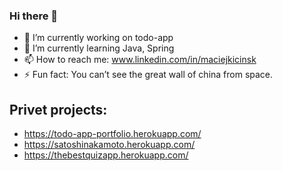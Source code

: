 ### Hi there 👋

- 🔭 I’m currently working on todo-app
- 🌱 I’m currently learning Java, Spring
- 📫 How to reach me: www.linkedin.com/in/maciejkicinsk
- ⚡ Fun fact: You can’t see the great wall of china from space.

## Privet projects:
- https://todo-app-portfolio.herokuapp.com/
- https://satoshinakamoto.herokuapp.com/
- https://thebestquizapp.herokuapp.com/
